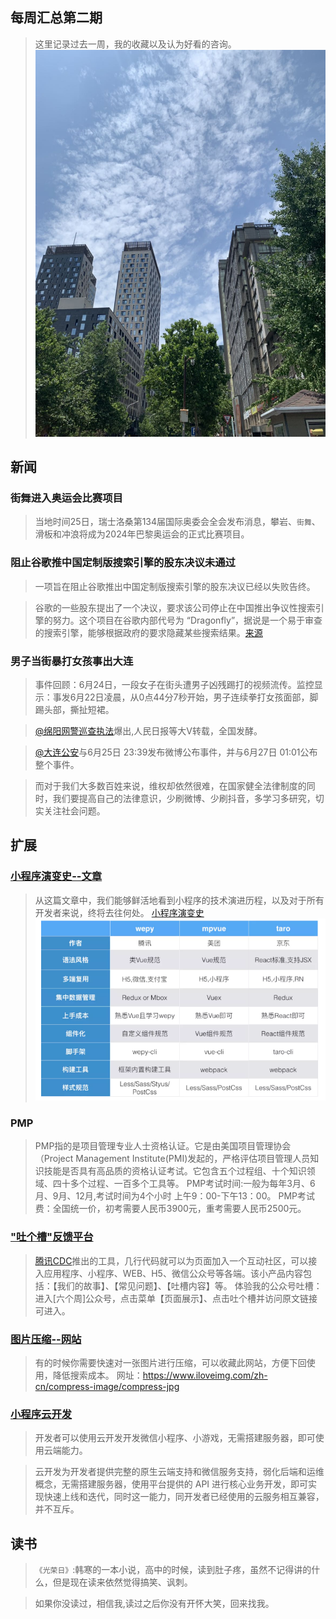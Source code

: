 ## 每周汇总第二期
> 这里记录过去一周，我的收藏以及认为好看的咨询。
![life](https://github.com/liugezhou/liugezhouImage/blob/master/Diary/2019/06/life0628.jpg)

## 新闻
### 街舞进入奥运会比赛项目
> 当地时间25日，瑞士洛桑第134届国际奥委会全会发布消息，攀岩、`街舞`、滑板和冲浪将成为2024年巴黎奥运会的正式比赛项目。

### 阻止谷歌推中国定制版搜索引擎的股东决议未通过
> 一项旨在阻止谷歌推出中国定制版搜索引擎的股东决议已经以失败告终。

> 谷歌的一些股东提出了一个决议，要求该公司停止在中国推出争议性搜索引擎的努力。这个项目在谷歌内部代号为 “Dragonfly”，据说是一个易于审查的搜索引擎，能够根据政府的要求隐藏某些搜索结果。[来源](https://techcrunch.cn/2019/06/20/google-shareholder-dragonfly-china/)

### 男子当街暴打女孩事出大连
> 事件回顾：6月24日，一段女子在街头遭男子凶残踢打的视频流传。监控显示：事发6月22日凌晨，从0点44分7秒开始，男子连续拳打女孩面部，脚踢头部，撕扯短裙。

> [@绵阳网警巡查执法](https://weibo.com/u/1010712057)爆出,人民日报等大V转载，全国发酵。

> [@大连公安](https://weibo.com/dlpolice)与6月25日 23:39发布微博公布事件，并与6月27日 01:01公布整个事件。

> 而对于我们大多数百姓来说，维权却依然很难，在国家健全法律制度的同时，我们要提高自己的法律意识，少刷微博、少刷抖音，多学习多研究，切实关注社会问题。

## 扩展
### [小程序演变史--文章](https://mp.weixin.qq.com/s/Q3Dfrcf5FTmWUrsIkPWncA)
> 从这篇文章中，我们能够鲜活地看到小程序的技术演进历程，以及对于所有开发者来说，终将去往何处。
> [小程序演变史](https://mp.weixin.qq.com/s/Q3Dfrcf5FTmWUrsIkPWncA)
> ![miniprogram](https://github.com/liugezhou/liugezhouImage/blob/master/Diary/2019/06/miniprogram0626.png)

### PMP
> PMP指的是项目管理专业人士资格认证。它是由美国项目管理协会（Project Management Institute(PMI)发起的，严格评估项目管理人员知识技能是否具有高品质的资格认证考试。它包含五个过程组、十个知识领域、四十多个过程、一百多个工具等。
> PMP考试时间:一般为每年3月、6月、9月、12月,考试时间为4个小时 上午9：00-下午13：00。
> PMP考试费：全国统一价，初考需要人民币3900元，重考需要人民币2500元。

### ["吐个槽"反馈平台](https://support.qq.com/products/64844?)
> [腾讯CDC](https://baike.baidu.com/item/Tencent%20CDC)推出的工具，几行代码就可以为页面加入一个互动社区，可以接入应用程序、小程序、WEB、H5、微信公众号等各端。该小产品内容包括：【我们的故事】、【常见问题】、【吐槽内容】等。
> 体验我的公众号吐槽：进入[六个周]公众号，点击菜单【页面展示】、点击吐个槽并访问原文链接可进入。

### [图片压缩--网站](https://www.iloveimg.com/zh-cn/compress-image/compress-jpg)
> 有的时候你需要快速对一张图片进行压缩，可以收藏此网站，方便下回使用，降低搜索成本。
> 网址：https://www.iloveimg.com/zh-cn/compress-image/compress-jpg

### [小程序云开发](https://developers.weixin.qq.com/miniprogram/dev/wxcloud/basis/getting-started.html)
> 开发者可以使用云开发开发微信小程序、小游戏，无需搭建服务器，即可使用云端能力。

> 云开发为开发者提供完整的原生云端支持和微信服务支持，弱化后端和运维概念，无需搭建服务器，使用平台提供的 API 进行核心业务开发，即可实现快速上线和迭代，同时这一能力，同开发者已经使用的云服务相互兼容，并不互斥。

## 读书
> `《光荣日》`:韩寒的一本小说，高中的时候，读到肚子疼，虽然不记得讲的什么，但是现在读来依然觉得搞笑、讽刺。

>如果你没读过，相信我,读过之后你没有开怀大笑，回来找我。

